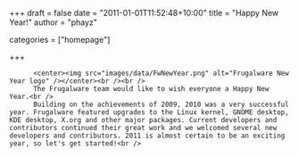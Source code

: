 
+++
draft = false
date = "2011-01-01T11:52:48+10:00"
title = "Happy New Year!"
author = "phayz"

categories = ["homepage"]

+++

          <center><img src="images/data/FwNewYear.png" alt="Frugalware New Year logo" /></center><br /><br />
          The Frugalware team would like to wish everyone a Happy New Year.<br />
          Building on the achievements of 2009, 2010 was a very successful year. Frugalware featured upgrades to the Linux kernel, GNOME desktop, KDE desktop, X.org and other major packages. Current developers and contributors continued their great work and we welcomed several new developers and contributors. 2011 is almost certain to be an exciting year, so let's get started!<br />
          
      